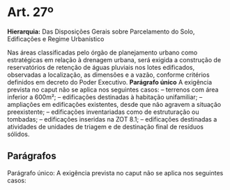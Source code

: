 # Art. 27º

**Hierarquia:** Das Disposições Gerais sobre Parcelamento do Solo, Edificações e Regime Urbanístico

Nas áreas classificadas pelo órgão de planejamento urbano como estratégicas em relação à drenagem urbana, será exigida a construção de reservatórios de retenção de águas pluviais nos lotes edificados, observadas a localização, as dimensões e a vazão, conforme critérios definidos em decreto do Poder Executivo.
**Parágrafo único** A exigência prevista no caput não se aplica nos seguintes casos:
– terrenos com área inferior a 600m²;
– edificações destinadas à habitação unifamiliar;
– ampliações em edificações existentes, desde que não agravem a situação preexistente;
– edificações inventariadas como de estruturação ou tombadas;
– edificações inseridas na ZOT 8.1;
– edificações destinadas a atividades de unidades de triagem e de destinação final de resíduos sólidos.

## Parágrafos
Parágrafo único: A exigência prevista no caput não se aplica nos seguintes casos:




